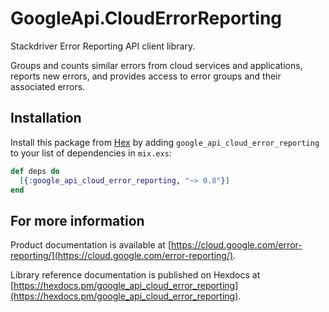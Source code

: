 # GoogleApi.CloudErrorReporting

Stackdriver Error Reporting API client library.

Groups and counts similar errors from cloud services and applications, reports new errors, and provides access to error groups and their associated errors.


## Installation

Install this package from [Hex](https://hex.pm) by adding
`google_api_cloud_error_reporting` to your list of dependencies in `mix.exs`:

```elixir
def deps do
  [{:google_api_cloud_error_reporting, "~> 0.8"}]
end
```

## For more information

Product documentation is available at [https://cloud.google.com/error-reporting/](https://cloud.google.com/error-reporting/).

Library reference documentation is published on Hexdocs at
[https://hexdocs.pm/google_api_cloud_error_reporting](https://hexdocs.pm/google_api_cloud_error_reporting).
